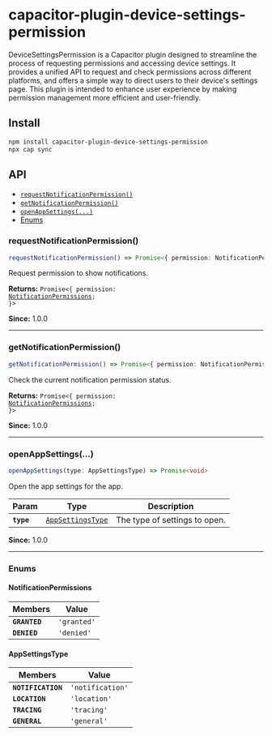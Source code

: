 # capacitor-plugin-device-settings-permission

DeviceSettingsPermission is a Capacitor plugin designed to streamline the process of requesting permissions and accessing device settings. It provides a unified API to request and check permissions across different platforms, and offers a simple way to direct users to their device's settings page. This plugin is intended to enhance user experience by making permission management more efficient and user-friendly.

## Install

```bash
npm install capacitor-plugin-device-settings-permission
npx cap sync
```

## API

<docgen-index>

* [`requestNotificationPermission()`](#requestnotificationpermission)
* [`getNotificationPermission()`](#getnotificationpermission)
* [`openAppSettings(...)`](#openappsettings)
* [Enums](#enums)

</docgen-index>

<docgen-api>
<!--Update the source file JSDoc comments and rerun docgen to update the docs below-->

### requestNotificationPermission()

```typescript
requestNotificationPermission() => Promise<{ permission: NotificationPermissions; }>
```

Request permission to show notifications.

**Returns:** <code>Promise&lt;{ permission: <a href="#notificationpermissions">NotificationPermissions</a>; }&gt;</code>

**Since:** 1.0.0

--------------------


### getNotificationPermission()

```typescript
getNotificationPermission() => Promise<{ permission: NotificationPermissions; }>
```

Check the current notification permission status.

**Returns:** <code>Promise&lt;{ permission: <a href="#notificationpermissions">NotificationPermissions</a>; }&gt;</code>

**Since:** 1.0.0

--------------------


### openAppSettings(...)

```typescript
openAppSettings(type: AppSettingsType) => Promise<void>
```

Open the app settings for the app.

| Param      | Type                                                        | Description                   |
| ---------- | ----------------------------------------------------------- | ----------------------------- |
| **`type`** | <code><a href="#appsettingstype">AppSettingsType</a></code> | The type of settings to open. |

**Since:** 1.0.0

--------------------


### Enums


#### NotificationPermissions

| Members       | Value                  |
| ------------- | ---------------------- |
| **`GRANTED`** | <code>'granted'</code> |
| **`DENIED`**  | <code>'denied'</code>  |


#### AppSettingsType

| Members            | Value                       |
| ------------------ | --------------------------- |
| **`NOTIFICATION`** | <code>'notification'</code> |
| **`LOCATION`**     | <code>'location'</code>     |
| **`TRACING`**      | <code>'tracing'</code>      |
| **`GENERAL`**      | <code>'general'</code>      |

</docgen-api>
